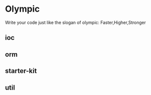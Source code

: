 # Olympic

Write your code just like the slogan of olympic: Faster,Higher,Stronger

## ioc

## orm

## starter-kit

## util